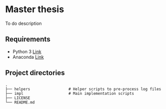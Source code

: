 # Master thesis

To do description

## Requirements

- Python 3 [Link](https://www.python.org/downloads/)
- Anaconda [Link](https://www.anaconda.com/products/distribution)

## Project directories 

    .
    ├── helpers                 # Helper scripts to pre-process log files
    ├── impl                    # Main implementation scripts
    ├── LICENSE
    └── README.md

